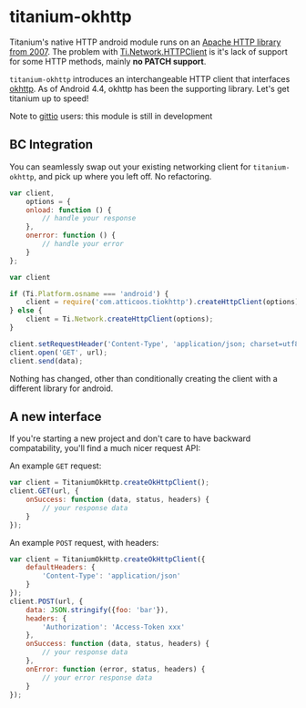# titanium-okhttp
Titanium's native HTTP android module runs on an [Apache HTTP library from 2007](https://github.com/appcelerator/titanium_mobile/blob/58198c641d77e17d156431666e80bae732b5c130/android/titanium/src/thirdparty/org/apache/Commons-NOTICE.txt).
The problem with [Ti.Network.HTTPClient](http://docs.appcelerator.com/titanium/3.0/#!/api/Titanium.Network.HTTPClient) is it's lack of support for some HTTP methods, mainly **no PATCH support**.

`titanium-okhttp` introduces an interchangeable HTTP client that interfaces [okhttp](https://github.com/square/okhttp). As of Android 4.4, okhttp has been the supporting library. Let's get titanium up to speed!

Note to [gittio](http://gitt.io) users: this module is still in development

## BC Integration
You can seamlessly swap out your existing networking client for `titanium-okhttp`, and pick up where you left off. No refactoring.

```js
var client,
    options = {
	onload: function () {
		// handle your response
	},
	onerror: function () {
		// handle your error
	}
};

var client

if (Ti.Platform.osname === 'android') {
	client = require('com.atticoos.tiokhttp').createHttpClient(options);
} else {
	client = Ti.Network.createHttpClient(options);
}

client.setRequestHeader('Content-Type', 'application/json; charset=utf8');
client.open('GET', url);
client.send(data);
```

Nothing has changed, other than conditionally creating the client with a different library for android.

## A new interface
If you're starting a new project and don't care to have backward compatability, you'll find a much nicer request API:

An example `GET` request:
```js
var client = TitaniumOkHttp.createOkHttpClient();
client.GET(url, {
	onSuccess: function (data, status, headers) {
		// your response data
	}
});
```

An example `POST` request, with headers:
```js
var client = TitaniumOkHttp.createOkHttpClient({
	defaultHeaders: {
		'Content-Type': 'application/json'
	}
});
client.POST(url, {
	data: JSON.stringify({foo: 'bar'}),
	headers: {
		'Authorization': 'Access-Token xxx'
	},
	onSuccess: function (data, status, headers) {
		// your response data
	},
	onError: function (error, status, headers) {
		// your error response data
	}
});
```
